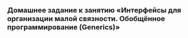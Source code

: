 ### Домашнее задание к занятию «Интерфейсы для организации малой связности. Обобщённое программирование (Generics)»
